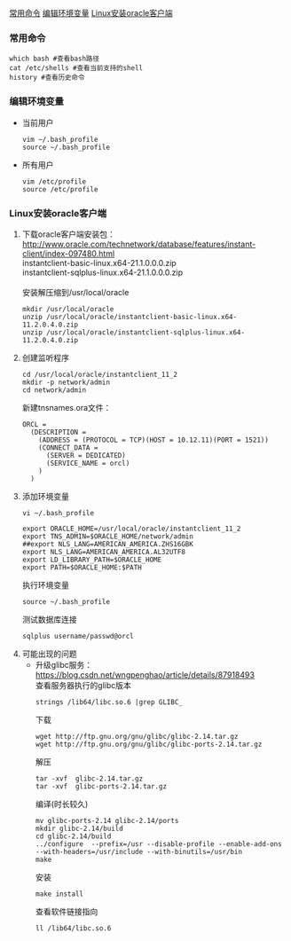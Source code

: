 [常用命令](#常用命令)
[编辑环境变量](#编辑环境变量)
[Linux安装oracle客户端](#linux安装oracle客户端)

### 常用命令
````shell
which bash #查看bash路径
cat /etc/shells #查看当前支持的shell
history #查看历史命令
````

### 编辑环境变量
* 当前用户
  ````shell
  vim ~/.bash_profile
  source ~/.bash_profile
  ````
* 所有用户
  ````shell
  vim /etc/profile
  source /etc/profile
  ````
### Linux安装oracle客户端
1. 下载oracle客户端安装包：  
  http://www.oracle.com/technetwork/database/features/instant-client/index-097480.html  
  instantclient-basic-linux.x64-21.1.0.0.0.zip  
  instantclient-sqlplus-linux.x64-21.1.0.0.0.zip  
   <br/>
   安装解压缩到/usr/local/oracle  
   ````shell
   mkdir /usr/local/oracle
   unzip /usr/local/oracle/instantclient-basic-linux.x64-11.2.0.4.0.zip
   unzip /usr/local/oracle/instantclient-sqlplus-linux.x64-11.2.0.4.0.zip
   ````
2. 创建监听程序
    ````shell
    cd /usr/local/oracle/instantclient_11_2
    mkdir -p network/admin
    cd network/admin
    ````
    新建tnsnames.ora文件：
    ````
    ORCL =
      (DESCRIPTION =
        (ADDRESS = (PROTOCOL = TCP)(HOST = 10.12.11)(PORT = 1521))
        (CONNECT_DATA =
          (SERVER = DEDICATED)
          (SERVICE_NAME = orcl)
        )
      )
    ````
3. 添加环境变量
   ````shell
   vi ~/.bash_profile
   ````
    ````shell
    export ORACLE_HOME=/usr/local/oracle/instantclient_11_2
    export TNS_ADMIN=$ORACLE_HOME/network/admin
    ##export NLS_LANG=AMERICAN_AMERICA.ZHS16GBK
    export NLS_LANG=AMERICAN_AMERICA.AL32UTF8
    export LD_LIBRARY_PATH=$ORACLE_HOME
    export PATH=$ORACLE_HOME:$PATH
    ````
   执行环境变量
   ```shell
   source ~/.bash_profile
   ```
   测试数据库连接
   ```shell
   sqlplus username/passwd@orcl
   ```
4. 可能出现的问题
    * 升级glibc服务：  
      https://blog.csdn.net/wngpenghao/article/details/87918493  
      查看服务器执行的glibc版本
      ```shell
      strings /lib64/libc.so.6 |grep GLIBC_  
      ```
      下载
      ```shell
      wget http://ftp.gnu.org/gnu/glibc/glibc-2.14.tar.gz
      wget http://ftp.gnu.org/gnu/glibc/glibc-ports-2.14.tar.gz
      ```
      解压
      ```shell
      tar -xvf  glibc-2.14.tar.gz
      tar -xvf  glibc-ports-2.14.tar.gz
      ```
      编译(时长较久)
      ```shell
      mv glibc-ports-2.14 glibc-2.14/ports
      mkdir glibc-2.14/build
      cd glibc-2.14/build
      ../configure  --prefix=/usr --disable-profile --enable-add-ons --with-headers=/usr/include --with-binutils=/usr/bin
      make
      ```
      安装
      ```shell
      make install
      ```
      查看软件链接指向
      ```shell
      ll /lib64/libc.so.6
      ```
